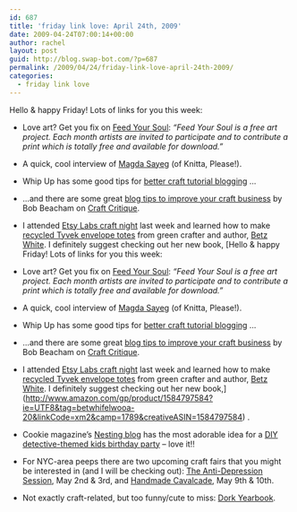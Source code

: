 ```yaml
---
id: 687
title: 'friday link love: April 24th, 2009'
date: 2009-04-24T07:00:14+00:00
author: rachel
layout: post
guid: http://blog.swap-bot.com/?p=687
permalink: /2009/04/24/friday-link-love-april-24th-2009/
categories:
  - friday link love
---
```

Hello & happy Friday! Lots of links for you this week:

  * Love art? Get you fix on [Feed Your Soul](http://indiefixx.com/Feed_your_soul/index.html): _&#8220;Feed Your Soul is a free art project. Each month artists are invited to participate and to contribute a print which is totally free and available for download.&#8221;_ 
  * A quick, cool interview of [Magda Sayeg](http://gothamist.com/2009/04/20/magda_sayeg_knittaplease.php) (of Knitta, Please!).
  * Whip Up has some good tips for [better craft tutorial blogging](http://whipup.net/2009/04/23/3-tips-for-better-tutorial-writing-on-your-craft-blog/) &#8230;
  * &#8230;and there are some great [blog tips to improve your craft business](http://www.craftcritique.com/2009/04/teaching-time-blog-tips-and-tactics-to.html) by Bob Beacham on [Craft Critique](http://www.craftcritique.com/). 
  * I attended [Etsy Labs craft night](http://www.etsy.com/storque/events/news-from-the-etsy-labs-420-craft-night-with-betz-white-3786/) last week and learned how to make [recycled Tyvek envelope totes](http://www.rljart.com/blog/?p=1985) from green crafter and author, [Betz White](http://www.betzwhite.com/). I definitely suggest checking out her new book, [Hello & happy Friday! Lots of links for you this week:

  * Love art? Get you fix on [Feed Your Soul](http://indiefixx.com/Feed_your_soul/index.html): _&#8220;Feed Your Soul is a free art project. Each month artists are invited to participate and to contribute a print which is totally free and available for download.&#8221;_ 
  * A quick, cool interview of [Magda Sayeg](http://gothamist.com/2009/04/20/magda_sayeg_knittaplease.php) (of Knitta, Please!).
  * Whip Up has some good tips for [better craft tutorial blogging](http://whipup.net/2009/04/23/3-tips-for-better-tutorial-writing-on-your-craft-blog/) &#8230;
  * &#8230;and there are some great [blog tips to improve your craft business](http://www.craftcritique.com/2009/04/teaching-time-blog-tips-and-tactics-to.html) by Bob Beacham on [Craft Critique](http://www.craftcritique.com/). 
  * I attended [Etsy Labs craft night](http://www.etsy.com/storque/events/news-from-the-etsy-labs-420-craft-night-with-betz-white-3786/) last week and learned how to make [recycled Tyvek envelope totes](http://www.rljart.com/blog/?p=1985) from green crafter and author, [Betz White](http://www.betzwhite.com/). I definitely suggest checking out her new book,](http://www.amazon.com/gp/product/1584797584?ie=UTF8&tag=betwhifelwooa-20&linkCode=xm2&camp=1789&creativeASIN=1584797584) .
  * Cookie magazine&#8217;s [Nesting blog](http://www.cookiemag.com/magazine/blogs/nesting) has the most adorable idea for a [DIY detective-themed kids birthday party](http://www.cookiemag.com/magazine/blogs/nesting/2009/04/diy-detective-i.html) &#8211; love it!!
  * For NYC-area peeps there are two upcoming craft fairs that you might be interested in (and I will be checking out): [The Anti-Depression Session](http://www.bkcraftcentral.com/), May 2nd & 3rd, and [Handmade Cavalcade](http://www.thenewnewny.com/handmadecavalcade/), May 9th & 10th.
  * Not exactly craft-related, but too funny/cute to miss: [Dork Yearbook](http://dorkyearbook.com/).